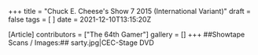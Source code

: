 +++
title = "Chuck E. Cheese's Show 7 2015 (International Variant)"
draft = false
tags = [ ]
date = 2021-12-10T13:15:20Z

[Article]
contributors = ["The 64th Gamer"]
gallery = []
+++
##Showtape Scans / Images:##
<gallery>
sarty.jpg|CEC-Stage DVD
</gallery>